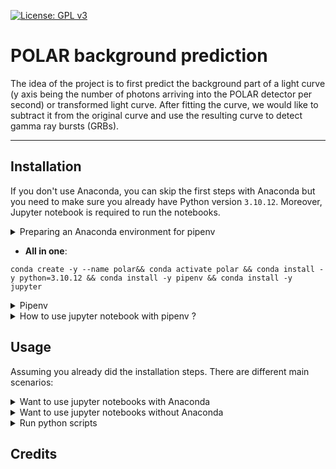 [![License: GPL v3](https://img.shields.io/badge/License-GPLv3-blue.svg)](https://www.gnu.org/licenses/gpl-3.0)

# POLAR background prediction

The idea of the project is to first predict the background part of a light curve (y axis being the number of photons arriving into the POLAR detector per second) or transformed light curve. After fitting the curve, we would like to subtract it from the original curve and use the resulting curve to detect gamma ray bursts (GRBs).

---

## Installation
If you don't use Anaconda, you can skip the first steps with Anaconda but you need to make sure you already have Python version `3.10.12`. Moreover, Jupyter notebook is required to run the notebooks. 


<details>
<summary>Preparing an Anaconda environment for pipenv</summary>
  
The anaconda environment is mostly used here to have the Python version `3.10.12`.

1. You can create a new Anaconda environment and activate the environment.

```
conda create --name polar && conda activate polar
```

2. Install Python version `3.10.12`

```
conda install python=3.10.12
```

3. And then install pipenv (and jupyter notebook)

```
conda install pipenv && conda install jupyter
```

</details>

- **All in one**:
```
conda create -y --name polar&& conda activate polar && conda install -y python=3.10.12 && conda install -y pipenv && conda install -y jupyter 
```



<details>
<summary>Pipenv</summary>

All you need should be to do `pipenv shell`

</details>

<details>
<summary>How to use jupyter notebook with pipenv ?</summary>
  
```
python -m ipykernel install --user --name=polar-virtualenv
```

```
jupyter notebook
```
Then inside jupyter notebook, select `polar-virtualenv` kernel.



- See this link for more details: https://stackoverflow.com/questions/47295871/is-there-a-way-to-use-pipenv-with-jupyter-notebook

</details>

## Usage

Assuming you already did the installation steps. There are different main scenarios:

<details>
<summary>Want to use jupyter notebooks with Anaconda</summary>

```
conda activate polar && pipenv shell && jupyter notebook
```

Then inside jupyter notebook, select `polar-virtualenv` kernel.

</details>

<details>
<summary>Want to use jupyter notebooks without Anaconda</summary>

```
pipenv shell && jupyter notebook
```

Then inside jupyter notebook, select `polar-virtualenv` kernel.

</details>

<details>
<summary>Run python scripts</summary>

```
pipenv shell
```

Then `python <script-name>`.

</details>

## Credits

